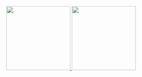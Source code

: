 <a href="https://github.com/AltiMario">
  <img height="170px" src="https://github-readme-stats.vercel.app/api?username=AltiMario&count_private=true&show_icons=true&include_all_commits=true&&hide=prs" />
</a>
<a href="https://github.com/AltiMario">
  <img height="170px" src="https://github-readme-stats.vercel.app/api/top-langs/?username=AltiMario&layout=compact&show_icons=true&hide=javascript,css" />
</a>
